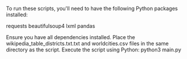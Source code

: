 To run these scripts, you'll need to have the following Python packages installed:

requests
beautifulsoup4
lxml
pandas

Ensure you have all dependencies installed.
Place the wikipedia_table_districts.txt.txt and worldcities.csv files in the same directory as the script.
Execute the script using Python:
python3 main.py
